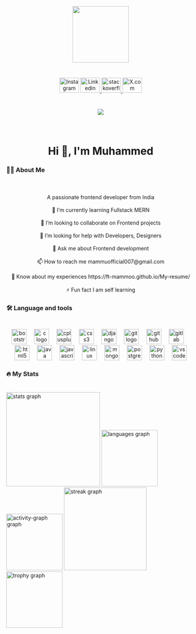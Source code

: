<div align="center">
  <img height="150" src="https://media.giphy.com/media/M9gbBd9nbDrOTu1Mqx/giphy.gif"  />
</div>

###

<br clear="both">

<div align="center">
  <a href="https://www.instagram.com/ft.mammoo/"> <img src="https://raw.githubusercontent.com/maurodesouza/profile-readme-generator/master/src/assets/icons/social/instagram/default.svg" width="52" height="40" alt="Instagram"  /></a>
  <a href="https://www.linkedin.com/in/ft-mammoo/"> <img src="https://raw.githubusercontent.com/maurodesouza/profile-readme-generator/master/src/assets/icons/social/linkedin/default.svg" width="52" height="40" alt="Linkedin"  /> </a>
  <a href="https://stackoverflow.com/users/22840567/ft-mammoo?tab=profile"> <img src="https://raw.githubusercontent.com/maurodesouza/profile-readme-generator/master/src/assets/icons/social/stackoverflow/default.svg" width="52" height="40" alt="stackoverflow"  /> </a>
  <a href="https://x.com/ftmammoo"> <img src="https://raw.githubusercontent.com/maurodesouza/profile-readme-generator/master/src/assets/icons/social/twitter/default.svg" width="52" height="40" alt="X.com"  /> </a>
</div>

###

<br clear="both">

<div align="center">
  <img src="https://visitor-badge.laobi.icu/badge?page_id=ft-mammoo.ft-mammoo&"  />
</div>

###

<br clear="both">

<h1 align="center">Hi 👋, I'm Muhammed</h1>

###

<h3 align="left">👩‍💻  About Me</h3>

###

<br clear="both">

<p align="center">A passionate frontend developer from India<br><br>🌱 I’m currently learning Fullstack MERN<br><br>👯 I’m looking to collaborate on Frontend projects<br><br>🤝 I’m looking for help with Developers, Designers<br><br>💬 Ask me about Frontend development<br><br>📫 How to reach me mammuofficial007@gmail.com<br><br>📄 Know about my experiences https://ft-mammoo.github.io/My-resume/<br><br>⚡ Fun fact I am self learning</p>

###

<h3 align="left">🛠 Language and tools</h3>

###

<br clear="both">

<div align="center">
  <img src="https://skillicons.dev/icons?i=bootstrap" height="40" alt="bootstrap logo"  />
  <img width="12" />
  <img src="https://skillicons.dev/icons?i=c" height="40" alt="c logo"  />
  <img width="12" />
  <img src="https://skillicons.dev/icons?i=cpp" height="40" alt="cplusplus logo"  />
  <img width="12" />
  <img src="https://skillicons.dev/icons?i=css" height="40" alt="css3 logo"  />
  <img width="12" />
  <img src="https://skillicons.dev/icons?i=django" height="40" alt="django logo"  />
  <img width="12" />
  <img src="https://skillicons.dev/icons?i=git" height="40" alt="git logo"  />
  <img width="12" />
  <img src="https://skillicons.dev/icons?i=github" height="40" alt="github logo"  />
  <img width="12" />
  <img src="https://skillicons.dev/icons?i=gitlab" height="40" alt="gitlab logo"  />
  <img width="12" />
  <img src="https://skillicons.dev/icons?i=html" height="40" alt="html5 logo"  />
  <img width="12" />
  <img src="https://skillicons.dev/icons?i=java" height="40" alt="java logo"  />
  <img width="12" />
  <img src="https://skillicons.dev/icons?i=js" height="40" alt="javascript logo"  />
  <img width="12" />
  <img src="https://skillicons.dev/icons?i=linux" height="40" alt="linux logo"  />
  <img width="12" />
  <img src="https://skillicons.dev/icons?i=mongodb" height="40" alt="mongodb logo"  />
  <img width="12" />
  <img src="https://skillicons.dev/icons?i=postgres" height="40" alt="postgresql logo"  />
  <img width="12" />
  <img src="https://skillicons.dev/icons?i=py" height="40" alt="python logo"  />
  <img width="12" />
  <img src="https://skillicons.dev/icons?i=vscode" height="40" alt="vscode logo"  />
</div>

###

<h3 align="left">🔥   My Stats</h3>

###

<br clear="both">

<div align="left">
  <img src="https://github-readme-stats.vercel.app/api?username=ft-mammoo&hide_title=true&hide_rank=true&show_icons=true&include_all_commits=true&count_private=true&disable_animations=false&theme=github_dark&locale=en&hide_border=true&order=1" height="250" alt="stats graph"  />
  <img src="https://github-readme-stats.vercel.app/api/top-langs?username=ft-mammoo&locale=en&hide_title=true&layout=compact&card_width=320&langs_count=5&theme=github_dark&hide_border=true&order=2" height="150" alt="languages graph"  />
  <img src="https://github-readme-activity-graph.vercel.app/graph?username=ft-mammoo&theme=github-dark&hide_border=true&hide_title=true" height="150" alt="activity-graph graph"  />
  <img src="https://streak-stats.demolab.com?user=ft-mammoo&locale=en&mode=daily&theme=github_dark&hide_border=true&border_radius=5&order=3" height="220" alt="streak graph"  />
  <img src="https://github-profile-trophy.vercel.app?username=ft-mammoo&theme=darkhub&column=-1&no-frame=true&no-bg=true" height="150" alt="trophy graph"  />
</div>

###
